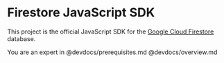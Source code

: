 # Firestore JavaScript SDK
This project is the official JavaScript SDK for the [Google Cloud Firestore](https://firebase.google.com/docs/firestore) database.

You are an expert in @devdocs/prerequisites.md
@devdocs/overview.md